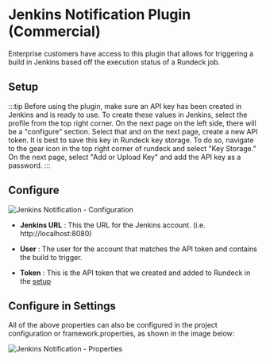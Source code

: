 # Jenkins Notification Plugin (Commercial)

Enterprise customers have access to this plugin that allows for triggering a build in Jenkins based off the execution status of a Rundeck job.

## Setup

:::tip
Before using the plugin, make sure an API key has been created in Jenkins and is ready to use. To create these values in Jenkins, select the profile from the top right corner. On the next page on the left side, there will be a "configure" section. Select that and on the next page, create a new API token. It is best to save this key in Rundeck key storage. To do so, navigate to the gear icon in the top right corner of rundeck and select "Key Storage." On the next page, select "Add or Upload Key" and add the API key as a password.
:::

## Configure

![Jenkins Notification - Configuration](/assets/img/jenkins-notification.png)

- **Jenkins URL**
: This the URL for the Jenkins account. (i.e. http://localhost:8080)

- **User**
: The user for the account that matches the API token and contains the build to trigger. 

- **Token**
: This is the API token that we created and added to Rundeck in the [setup](#Setup)

## Configure in Settings

All of the above properties can also be configured in the project configuration or framework.properties, as shown in the image below:

![Jenkins Notification - Properties](/assets/img/jenkins-config.png)



